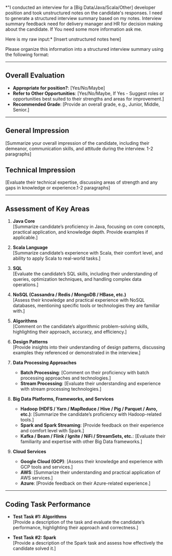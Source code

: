 *"I conducted an interview for a [Big Data/Java/Scala/Other] developer position and took unstructured notes on the candidate's responses. I need to generate a structured interview summary based on my notes. Interview summary feedback need for delivery manager and HR for decision making about the candidate. If You need some more information ask me.

Here is my raw input:*
[Insert unstructured notes here]

Please organize this information into a structured interview summary using the following format:

---

## Overall Evaluation

- **Appropriate for position?**: [Yes/No/Maybe]  
- **Refer to Other Opportunities**: [Yes/No/Maybe, If Yes - Suggest roles or opportunities best suited to their strengths and areas for improvement.]  
- **Recommended Grade**: [Provide an overall grade, e.g., Junior, Middle, Senior.]  

---

## General Impression  
[Summarize your overall impression of the candidate, including their demeanor, communication skills, and attitude during the interview. 1-2 paragraphs]  

## Technical Impression  
[Evaluate their technical expertise, discussing areas of strength and any gaps in knowledge or experience.1-2 paragraphs]  

---

## Assessment of Key Areas

1. **Java Core**  
   [Summarize candidate’s proficiency in Java, focusing on core concepts, practical application, and knowledge depth. Provide examples if applicable.]  

2. **Scala Language**  
   [Summarize candidate’s experience with Scala, their comfort level, and ability to apply Scala to real-world tasks.]  

3. **SQL**  
   [Evaluate the candidate’s SQL skills, including their understanding of queries, optimization techniques, and handling complex data operations.]  

4. **NoSQL (Cassandra / Redis / MongoDB / HBase, etc.)**  
   [Assess their knowledge and practical experience with NoSQL databases, mentioning specific tools or technologies they are familiar with.]  

5. **Algorithms**  
   [Comment on the candidate’s algorithmic problem-solving skills, highlighting their approach, accuracy, and efficiency.]  

6. **Design Patterns**  
   [Provide insights into their understanding of design patterns, discussing examples they referenced or demonstrated in the interview.]  

7. **Data Processing Approaches**  
   - **Batch Processing**: [Comment on their proficiency with batch processing approaches and technologies.]  
   - **Stream Processing**: [Evaluate their understanding and experience with stream processing technologies.]  

8. **Big Data Platforms, Frameworks, and Services**  
   - **Hadoop (HDFS / Yarn / MapReduce / Hive / Pig / Parquet / Avro, etc.)**: [Summarize the candidate’s proficiency with Hadoop-related tools.]  
   - **Spark and Spark Streaming**: [Provide feedback on their experience and comfort level with Spark.]  
   - **Kafka / Beam / Flink / Ignite / NiFi / StreamSets, etc.**: [Evaluate their familiarity and expertise with other Big Data frameworks.]  

9. **Cloud Services**  
   - **Google Cloud (GCP)**: [Assess their knowledge and experience with GCP tools and services.]  
   - **AWS**: [Summarize their understanding and practical application of AWS services.]  
   - **Azure**: [Provide feedback on their Azure-related experience.]  

---

## Coding Task Performance

- **Test Task #1: Algorithms**  
   [Provide a description of the task and evaluate the candidate’s performance, highlighting their approach and correctness.]  

- **Test Task #2: Spark**  
   [Provide a description of the Spark task and assess how effectively the candidate solved it.]  


